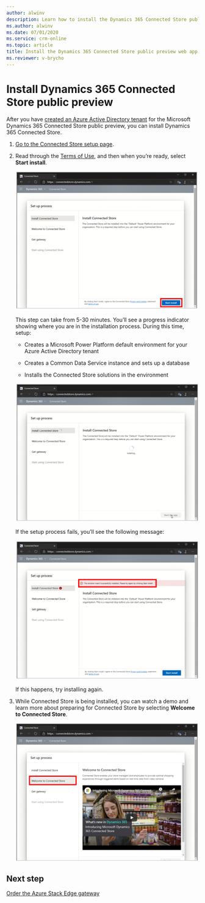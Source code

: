 ```yaml
---
author: alwinv
description: Learn how to install the Dynamics 365 Connected Store public preview web app
ms.author: alwinv
ms.date: 07/01/2020
ms.service: crm-online
ms.topic: article
title: Install the Dynamics 365 Connected Store public preview web app
ms.reviewer: v-brycho
---
```


# Install Dynamics 365 Connected Store public preview 

After you have [created an Azure Active Directory tenant](admin-create-new-tenant.md) for the Microsoft Dynamics 365 Connected Store public preview, you can 
install Dynamics 365 Connected Store.

1. [Go to the Connected Store setup page](https://go.microsoft.com/fwlink/?linkid=2128110).

2. Read through the [Terms of Use](https://go.microsoft.com/fwlink/?linkid=2128595), and then when you’re ready, select **Start install**.

     ![Start install button](media/start-install.PNG "Start install button")
    
    This step can take from 5-30 minutes. You’ll see a progress indicator showing where you are in the installation process. During this time, setup:
    
    - Creates a Microsoft Power Platform default environment for your Azure Active Directory tenant
    
    - Creates a Common Data Service instance and sets up a database
    
    - Installs the Connected Store solutions in the environment
    
    ![Screen showing that Connected Store is being installed](media/installing.PNG "Screen showing that Connected Store is being installed")
    
    If the setup process fails, you’ll see the following message:
   
    ![Installation failed message](media/install-failed-message.PNG "Installation failed message")
    
    If this happens, try installing again.
    
3. While Connected Store is being installed, you can watch a demo and learn more about preparing for Connected Store by selecting **Welcome to Connected Store**.

    ![Connected Store demo](media/connected-store-demo.PNG "Connected Store demo")

## Next step

[Order the Azure Stack Edge gateway](admin-request-ase.md)
